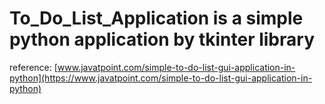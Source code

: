 # To_Do_List_Application is a simple python application by tkinter library
reference: [www.javatpoint.com/simple-to-do-list-gui-application-in-python](https://www.javatpoint.com/simple-to-do-list-gui-application-in-python)

